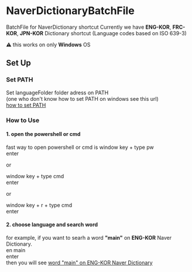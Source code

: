 # NaverDictionaryBatchFile
BatchFile for NaverDictionary shortcut
Currently we have **ENG-KOR**, **FRC-KOR**, **JPN-KOR** Dictionary shortcut
(Language codes based on ISO 639-3)

:warning: this works on only **Windows** OS

## Set Up
### Set PATH
Set languageFolder folder adress on PATH  
(one who don't know how to set PATH on windows see this url)  
[how to set PATH](https://www.opentechguides.com/how-to/article/windows-10/113/windows-10-set-path.html)

### How to Use
#### 1. open the powershell or cmd
fast way to open powershell or cmd is 
window key + type pw  
enter  

or  

window key + type cmd  
enter  

or  

window key + r + type cmd  
enter

#### 2. choose language and search word
for example, if you want to searh a word **"main"** on **ENG-KOR** Naver Dictionary.  
en main  
enter  
then you will see [word "main" on ENG-KOR Naver Dictionary](https://en.dict.naver.com/#/search?range=all&query=main)

